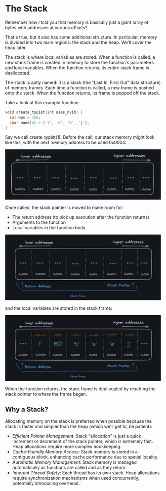 # The Stack

Remember how I told you that memory is basically just a giant array of bytes with addresses at various offsets?

That's true, but it also has some additional structure. In particular, memory is divided into two main regions: the stack and the heap. We'll cover the heap later.

The stack is where local variables are stored. When a function is called, a new stack frame is created in memory to store the function's parameters and local variables. When the function returns, its entire stack frame is deallocated.

The stack is aptly named: it is a stack (the "Last In, First Out" data structure) of memory frames. Each time a function is called, a new frame is pushed onto the stack. When the function returns, its frame is popped off the stack.

Take a look at this example function:

```c
void create_typist(int uses_nvim) {
  int wpm = 150;
  char name[4] = {'t', 'e', 'e', 'j'};
}
```

Say we call create_typist(1). Before the call, our stack memory might look like this, with the next memory address to be used 0x0004:

![img1](./1.png)

Once called, the stack pointer is moved to make room for:

- The return address (to pick up execution after the function returns)
- Arguments to the function
- Local variables in the function body

![img2](./2.png)

and the local variables are stored in the stack frame:

![img3](./3.png)

When the function returns, the stack frame is deallocated by resetting the stack pointer to where the frame began.

## Why a Stack?

Allocating memory on the stack is preferred when possible because the stack is faster and simpler than the heap (which we'll get to, be patient):

- *Efficient Pointer Management*: Stack "allocation" is just a quick increment or decrement of the stack pointer, which is extremely fast. Heap allocations require more complex bookkeeping.
- *Cache-Friendly Memory Access*: Stack memory is stored in a contiguous block, enhancing cache performance due to spatial locality.
- *Automatic Memory Management*: Stack memory is managed automatically as functions are called and as they return.
- *Inherent Thread Safety*: Each thread has its own stack. Heap allocations require synchronization mechanisms when used concurrently, potentially introducing overhead.`